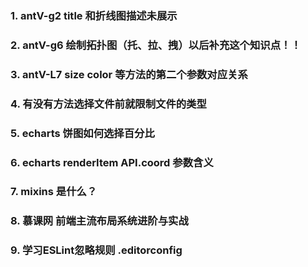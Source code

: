 ### 1. antV-g2 title 和折线图描述未展示

### 2. antV-g6 绘制拓扑图（托、拉、拽）以后补充这个知识点！！

### 3. antV-L7 size color 等方法的第二个参数对应关系

### 4. 有没有方法选择文件前就限制文件的类型

### 5. echarts 饼图如何选择百分比

### 6. echarts renderItem API.coord 参数含义

### 7. mixins 是什么？

### 8. 慕课网 前端主流布局系统进阶与实战

### 9. 学习ESLint忽略规则     .editorconfig
